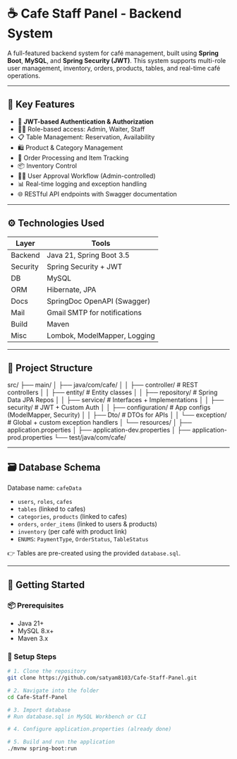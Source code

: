 # ☕ Cafe Staff Panel - Backend System

A full-featured backend system for café management, built using **Spring Boot**, **MySQL**, and **Spring Security (JWT)**. This system supports multi-role user management, inventory, orders, products, tables, and real-time café operations.

---

## 📌 Key Features

- 🔐 **JWT-based Authentication & Authorization**
- 👨‍🍳 Role-based access: Admin, Waiter, Staff
- 📋 Table Management: Reservation, Availability
- 🛍️ Product & Category Management
- 🧾 Order Processing and Item Tracking
- 📦 Inventory Control
- 🧑‍💼 User Approval Workflow (Admin-controlled)
- 📊 Real-time logging and exception handling
- 🌐 RESTful API endpoints with Swagger documentation

---

## ⚙️ Technologies Used

| Layer | Tools |
|------|-------|
| Backend | Java 21, Spring Boot 3.5 |
| Security | Spring Security + JWT |
| DB | MySQL |
| ORM | Hibernate, JPA |
| Docs | SpringDoc OpenAPI (Swagger) |
| Mail | Gmail SMTP for notifications |
| Build | Maven |
| Misc | Lombok, ModelMapper, Logging |

---

## 🧱 Project Structure

src/
├── main/
│ ├── java/com/cafe/
│ │ ├── controller/ # REST controllers
│ │ ├── entity/ # Entity classes
│ │ ├── repository/ # Spring Data JPA Repos
│ │ ├── service/ # Interfaces + Implementations
│ │ ├── security/ # JWT + Custom Auth
│ │ ├── configuration/ # App configs (ModelMapper, Security)
│ │ ├── Dto/ # DTOs for APIs
│ │ └── exception/ # Global + custom exception handlers
│ └── resources/
│ ├── application.properties
│ ├── application-dev.properties
│ ├── application-prod.properties
└── test/java/com/cafe/


---

## 🗃️ Database Schema

Database name: `cafeData`

- `users`, `roles`, `cafes`
- `tables` (linked to cafes)
- `categories`, `products` (linked to cafes)
- `orders`, `order_items` (linked to users & products)
- `inventory` (per café with product link)
- `ENUMS`: `PaymentType`, `OrderStatus`, `TableStatus`

👉 Tables are pre-created using the provided `database.sql`.

---

## 🚀 Getting Started

### 📦 Prerequisites

- Java 21+
- MySQL 8.x+
- Maven 3.x

### 🔧 Setup Steps

```bash
# 1. Clone the repository
git clone https://github.com/satyam8103/Cafe-Staff-Panel.git

# 2. Navigate into the folder
cd Cafe-Staff-Panel

# 3. Import database
# Run database.sql in MySQL Workbench or CLI

# 4. Configure application.properties (already done)

# 5. Build and run the application
./mvnw spring-boot:run



